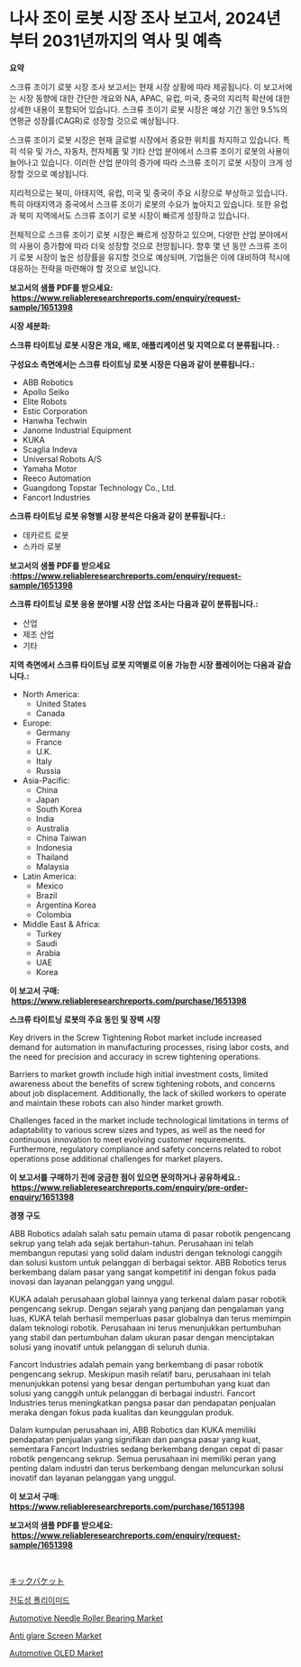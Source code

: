 <p><h1>나사 조이 로봇 시장 조사 보고서, 2024년부터 2031년까지의 역사 및 예측</h1></p><p><strong>요약</strong></p>
<p><p>스크류 조이기 로봇 시장 조사 보고서는 현재 시장 상황에 따라 제공됩니다. 이 보고서에는 시장 동향에 대한 간단한 개요와 NA, APAC, 유럽, 미국, 중국의 지리적 확산에 대한 상세한 내용이 포함되어 있습니다. 스크류 조이기 로봇 시장은 예상 기간 동안 9.5%의 연평균 성장률(CAGR)로 성장할 것으로 예상됩니다.</p><p>스크류 조이기 로봇 시장은 현재 글로벌 시장에서 중요한 위치를 차지하고 있습니다. 특히 석유 및 가스, 자동차, 전자제품 및 기타 산업 분야에서 스크류 조이기 로봇의 사용이 늘어나고 있습니다. 이러한 산업 분야의 증가에 따라 스크류 조이기 로봇 시장이 크게 성장할 것으로 예상됩니다.</p><p>지리적으로는 북미, 아태지역, 유럽, 미국 및 중국이 주요 시장으로 부상하고 있습니다. 특히 아태지역과 중국에서 스크류 조이기 로봇의 수요가 높아지고 있습니다. 또한 유럽과 북미 지역에서도 스크류 조이기 로봇 시장이 빠르게 성장하고 있습니다.</p><p>전체적으로 스크류 조이기 로봇 시장은 빠르게 성장하고 있으며, 다양한 산업 분야에서의 사용이 증가함에 따라 더욱 성장할 것으로 전망됩니다. 향후 몇 년 동안 스크류 조이기 로봇 시장이 높은 성장률을 유지할 것으로 예상되며, 기업들은 이에 대비하여 적시에 대응하는 전략을 마련해야 할 것으로 보입니다.</p></p>
<p><strong>보고서의 샘플 PDF를 받으세요: &nbsp;<a href="https://www.reliableresearchreports.com/enquiry/request-sample/1651398">https://www.reliableresearchreports.com/enquiry/request-sample/1651398</a></strong></p>
<p><strong>시장 세분화:</strong></p>
<p><strong> 스크류 타이트닝 로봇 시장은 개요, 배포, 애플리케이션 및 지역으로 더 분류됩니다. :</strong></p>
<p><strong>구성요소 측면에서는 스크류 타이트닝 로봇 시장은 다음과 같이 분류됩니다.:</strong></p>
<p><ul><li>ABB Robotics</li><li>Apollo Seiko</li><li>Elite Robots</li><li>Estic Corporation</li><li>Hanwha Techwin</li><li>Janome Industrial Equipment</li><li>KUKA</li><li>Scaglia Indeva</li><li>Universal Robots A/S</li><li>Yamaha Motor</li><li>Reeco Automation</li><li>Guangdong Topstar Technology Co., Ltd.</li><li>Fancort Industries</li></ul></p>
<p><strong> 스크류 타이트닝 로봇 유형별 시장 분석은 다음과 같이 분류됩니다.:</strong></p>
<p><ul><li>데카르트 로봇</li><li>스카라 로봇</li></ul></p>
<p><strong>보고서의 샘플 PDF를 받으세요 :<a href="https://www.reliableresearchreports.com/enquiry/request-sample/1651398">https://www.reliableresearchreports.com/enquiry/request-sample/1651398</a></strong></p>
<p><strong> 스크류 타이트닝 로봇 응용 분야별 시장 산업 조사는 다음과 같이 분류됩니다.:</strong></p>
<p><ul><li>산업</li><li>제조 산업</li><li>기타</li></ul></p>
<p><strong>지역 측면에서 스크류 타이트닝 로봇 지역별로 이용 가능한 시장 플레이어는 다음과 같습니다.:</strong></p>
<p><ul>
    <li>
        North America:
        <ul>
            <li>United States</li>
            <li>Canada</li>
        </ul>
    </li>
    <li>
        Europe:
        <ul>
            <li>Germany</li>
            <li>France</li>
            <li>U.K.</li>
            <li>Italy</li>
            <li>Russia</li>
        </ul>
    </li>
    <li>
        Asia-Pacific:
        <ul>
            <li>China</li>
            <li>Japan</li>
            <li>South Korea</li>
            <li>India</li>
            <li>Australia</li>
            <li>China Taiwan</li>
            <li>Indonesia</li>
            <li>Thailand</li>
            <li>Malaysia</li>
        </ul>
    </li>
    <li>
        Latin America:
        <ul>
            <li>Mexico</li>
            <li>Brazil</li>
            <li>Argentina Korea</li>
            <li>Colombia</li>
        </ul>
    </li>
    <li>
        Middle East & Africa:
        <ul>
            <li>Turkey</li>
            <li>Saudi</li>
            <li>Arabia</li>
            <li>UAE</li>
            <li>Korea</li>
        </ul>
    </li>
    </ul></p>
<p><strong>이 보고서 구매: &nbsp;<a href="https://www.reliableresearchreports.com/purchase/1651398">https://www.reliableresearchreports.com/purchase/1651398</a></strong></p>
<p><strong>스크류 타이트닝 로봇의 주요 동인 및 장벽 시장</strong></p>
<p><p>Key drivers in the Screw Tightening Robot market include increased demand for automation in manufacturing processes, rising labor costs, and the need for precision and accuracy in screw tightening operations. </p><p>Barriers to market growth include high initial investment costs, limited awareness about the benefits of screw tightening robots, and concerns about job displacement. Additionally, the lack of skilled workers to operate and maintain these robots can also hinder market growth.</p><p>Challenges faced in the market include technological limitations in terms of adaptability to various screw sizes and types, as well as the need for continuous innovation to meet evolving customer requirements. Furthermore, regulatory compliance and safety concerns related to robot operations pose additional challenges for market players.</p></p>
<p><strong>이 보고서를 구매하기 전에 궁금한 점이 있으면 문의하거나 공유하세요.: &nbsp;<a href="https://www.reliableresearchreports.com/enquiry/pre-order-enquiry/1651398">https://www.reliableresearchreports.com/enquiry/pre-order-enquiry/1651398</a></strong></p>
<p><strong>경쟁 구도</strong></p>
<p><p>ABB Robotics adalah salah satu pemain utama di pasar robotik pengencang sekrup yang telah ada sejak bertahun-tahun. Perusahaan ini telah membangun reputasi yang solid dalam industri dengan teknologi canggih dan solusi kustom untuk pelanggan di berbagai sektor. ABB Robotics terus berkembang dalam pasar yang sangat kompetitif ini dengan fokus pada inovasi dan layanan pelanggan yang unggul.</p><p>KUKA adalah perusahaan global lainnya yang terkenal dalam pasar robotik pengencang sekrup. Dengan sejarah yang panjang dan pengalaman yang luas, KUKA telah berhasil memperluas pasar globalnya dan terus memimpin dalam teknologi robotik. Perusahaan ini terus menunjukkan pertumbuhan yang stabil dan pertumbuhan dalam ukuran pasar dengan menciptakan solusi yang inovatif untuk pelanggan di seluruh dunia.</p><p>Fancort Industries adalah pemain yang berkembang di pasar robotik pengencang sekrup. Meskipun masih relatif baru, perusahaan ini telah menunjukkan potensi yang besar dengan pertumbuhan yang kuat dan solusi yang canggih untuk pelanggan di berbagai industri. Fancort Industries terus meningkatkan pangsa pasar dan pendapatan penjualan meraka dengan fokus pada kualitas dan keunggulan produk.</p><p>Dalam kumpulan perusahaan ini, ABB Robotics dan KUKA memiliki pendapatan penjualan yang signifikan dan pangsa pasar yang kuat, sementara Fancort Industries sedang berkembang dengan cepat di pasar robotik pengencang sekrup. Semua perusahaan ini memiliki peran yang penting dalam industri dan terus berkembang dengan meluncurkan solusi inovatif dan layanan pelanggan yang unggul.</p></p>
<p><strong>이 보고서 구매: &nbsp; <a href="https://www.reliableresearchreports.com/purchase/1651398">https://www.reliableresearchreports.com/purchase/1651398</a></strong></p>
<p><strong>보고서의 샘플 PDF를 받으세요: &nbsp;<a href="https://www.reliableresearchreports.com/enquiry/request-sample/1651398">https://www.reliableresearchreports.com/enquiry/request-sample/1651398</a></strong><strong></strong></p>
<p>&nbsp;</p>
<p><p><a href="https://github.com/DonaldShaw1965/Market-Research-Report-List-1/blob/main/613349511401.md">キックバケット</a></p><p><a href="https://github.com/lzrvbyqzftro57/Market-Research-Report-List-1/blob/main/525465810403.md">전도성 폴리이미드</a></p><p><a href="https://issuu.com/reportprime-2/docs/automotive-needle-roller-bearing-market-size-2030.">Automotive Needle Roller Bearing Market</a></p><p><a href="https://github.com/mauripalmi/Market-Research-Report-List-2/blob/main/anti-glare-screen-market.md">Anti glare Screen Market</a></p><p><a href="https://issuu.com/reportprime-2/docs/automotive-oled-market-size-2030.pptx">Automotive OLED Market</a></p></p>